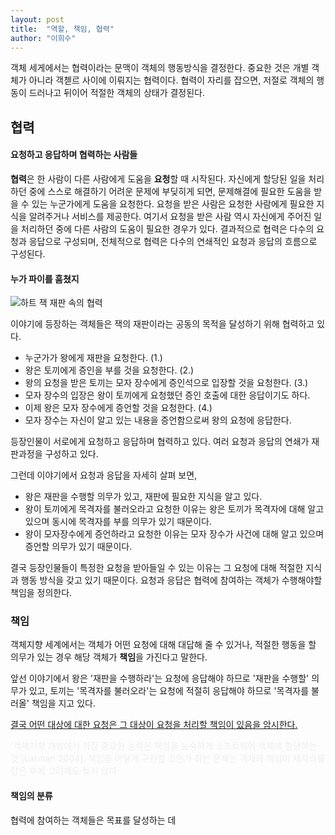 ```yaml
---
layout: post
title:  "역할, 책임, 협력"
author: "이희수"
---
```



객체 세게에서는 협력이라는 문맥이 객체의 행동방식을 결정한다. 중요한 것은 개별 객체가 아니라 객첻르 사이에 이뤄지는 협력이다. 협력이 자리를 잡으면, 저절로 객체의 행동이 드러나고 뒤이어 적절한 객체의 상태가 결정된다.

## 협력

#### 요청하고 응답하며 협력하는 사람들

**협력**은 한 사람이 다른 사람에게 도움을 **요청**할 때 시작된다. 자신에게 할당된 일을 처리하던 중에 스스로 해결하기 어려운 문제에 부딪히게 되면, 문제해결에 필요한 도움을 받을 수 있는 누군가에게 도움을 요청한다. 요청을 받은 사람은 요청한 사람에게 필요한 지식을 알려주거나 서비스를 제공한다. 여기서 요청을 받은 사람 역시 자신에게 주어진 일을 처리하던 중에 다른 사람의 도움이 필요한 경우가 있다. 결과적으로 협력은 다수의 요청과 응답으로 구성되며, 전체적으로 협력은 다수의 연쇄적인 요청과 응답의 흐름으로 구성된다.


#### 누가 파이를 훔쳤지

![하트 잭 재판 속의 협력]({{site.url}}/assets/post_images/RRC1.png )

이야기에 등장하는 객체들은 잭의 재판이라는 공동의 목적을 달성하기 위해 협력하고 있다.

- 누군가가 왕에게 재판을 요청한다. (1.)
- 왕은 토끼에게 증인을 부를 것을 요청한다. (2.)
- 왕의 요청을 받은 토끼는 모자 장수에게 증인석으로 입장할 것을 요청한다. (3.)
- 모자 장수의 입장은 왕이 토끼에게 요청했던 증인 호출에 대한 응답이기도 하다.
- 이제 왕은 모자 장수에게 증언할 것을 요청한다. (4.)
- 모자 장수는 자신이 알고 있는 내용을 증언함으로써 왕의 요청에 응답한다.

등장인물이 서로에게 요청하고 응답하며 협력하고 있다. 여러 요청과 응답의 연쇄가 재판과정을 구성하고 있다.

그런데 이야기에서 요청과 응답을 자세히 살펴 보면,

- 왕은 재판을 수행할 의무가 있고, 재판에 필요한 지식을 알고 있다. 
- 왕이 토끼에게 목격자를 불러오라고 요청한 이유는 왕은 토끼가 목격자에 대해 알고 있으며 동시에 목격자를 부를 의무가 있기 때문이다.
- 왕이 모자장수에게 증언하라고 요청한 이유는 모자 장수가 사건에 대해 알고 있으며 증언할 의무가 있기 때문이다.

결국 등장인물들이 특정한 요청을 받아들일 수 있는 이유는 그 요청에 대해 적절한 지식과 행동 방식을 갖고 있기 때문이다. 요청과 응답은 협력에 참여하는 객체가 수행해야할 책임을 정의한다.

### 책임

객체지향 세계에서는 객체가 어떤 요청에 대해 대답해 줄 수 있거나, 적절한 행동을 할 의무가 있는 경우 해당 객체가 **책임**을 가진다고 말한다.

앞선 이야기에서 왕은 '재판을 수행하라'는 요청에 응답해야 하므로 '재판을 수행할' 의무가 있고, 토끼는 '목격자를 불러오라'는 요청에 적절히 응답해야 하므로 '목격자를 불러올' 책임을 지고 있다.

<u>결국 어떤 대상에 대한 요청은 그 대상이 요청을 처리할 책임이 있음을 암시한다.</u>

<span style="color:#eee">'객체지향 개발에서 가장 중요한 능력은 책임을 능숙하게 소프트웨어 객체에 할당하는 것'[Larman 2004]. 책임을 어떻게 구현할 것인가 하는 문제는 객체와 책임이 제자리를 잡은 후에 고려해도 늦지 않다.</span>

#### 책임의 분류

협력에 참여하는 객체들은 목표를 달성하는 데 



